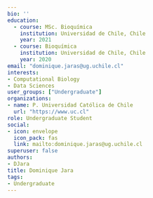```yaml
---
bio: ''
education:
  - course: MSc. Bioquímica 
    institution: Universidad de Chile, Chile 
    year: 2021
  - course: Bioquímica 
    institution: Universidad de Chile, Chile 
    year: 2020
email: "dominique.jaras@ug.uchile.cl"
interests:
- Computational Biology
- Data Sciences
user_groups: ["Undergraduate"]
organizations:
- name: P. Universidad Católica de Chile
  url: "https://www.uc.cl"
role: Undergraduate Student
social:
- icon: envelope
  icon_pack: fas
  link: mailto:dominique.jaras@ug.uchile.cl
superuser: false
authors:
- DJara
title: Dominique Jara
tags:
- Undergraduate
---
```

